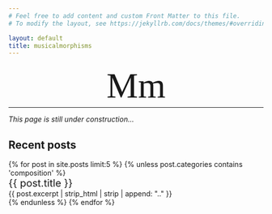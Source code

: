 ```yaml
---
# Feel free to add content and custom Front Matter to this file.
# To modify the layout, see https://jekyllrb.com/docs/themes/#overriding-theme-defaults

layout: default
title: musicalmorphisms
---
```


<h1 style="font-size: 70px; line-height: 85px; font-family: Cinzel; font-weight: normal; text-align: center; margin: 0;">Mm</h1>
<hr style="margin: auto">

_This page is still under construction..._


## Recent posts
<ul style="list-style:none; padding:0">
  {% for post in site.posts limit:5 %}
    {% unless post.categories contains 'composition' %}
      <li class="post-card">
        <a href="{{ post.url }}" style="text-decoration:none; font-size: 20px; font-weight: medium">{{ post.title }}</a>
        <br>
        {{ post.excerpt | strip_html | strip | append: ".." }}
      </li>
    {% endunless %}
  {% endfor %}
</ul>
